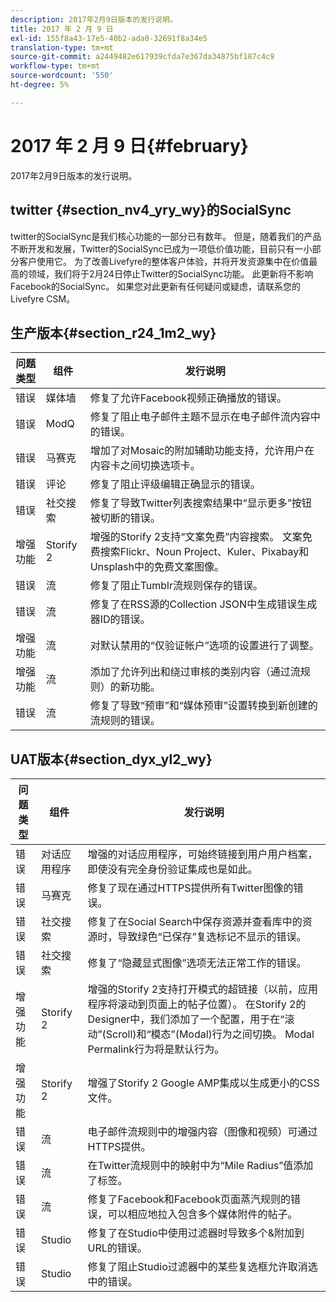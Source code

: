 ```yaml
---
description: 2017年2月9日版本的发行说明。
title: 2017 年 2 月 9 日
exl-id: 155f8a43-17e5-40b2-ada0-32691f8a34e5
translation-type: tm+mt
source-git-commit: a2449482e617939cfda7e367da34875bf187c4c9
workflow-type: tm+mt
source-wordcount: '550'
ht-degree: 5%

---
```


# 2017 年 2 月 9 日{#february}

2017年2月9日版本的发行说明。

## twitter {#section_nv4_yry_wy}的SocialSync

twitter的SocialSync是我们核心功能的一部分已有数年。 但是，随着我们的产品不断开发和发展，Twitter的SocialSync已成为一项低价值功能，目前只有一小部分客户使用它。 为了改善Livefyre的整体客户体验，并将开发资源集中在价值最高的领域，我们将于2月24日停止Twitter的SocialSync功能。 此更新将不影响Facebook的SocialSync。 如果您对此更新有任何疑问或疑虑，请联系您的Livefyre CSM。

## 生产版本{#section_r24_1m2_wy}

| 问题类型 | 组件 | 发行说明 |
|--- |--- |--- |
| 错误 | 媒体墙 | 修复了允许Facebook视频正确播放的错误。 |
| 错误 | ModQ | 修复了阻止电子邮件主题不显示在电子邮件流内容中的错误。 |
| 错误 | 马赛克 | 增加了对Mosaic的附加辅助功能支持，允许用户在内容卡之间切换选项卡。 |
| 错误 | 评论 | 修复了阻止评级编辑正确显示的错误。 |
| 错误 | 社交搜索 | 修复了导致Twitter列表搜索结果中“显示更多”按钮被切断的错误。 |
| 增强功能 | Storify 2 | 增强的Storify 2支持“文案免费”内容搜索。 文案免费搜索Flickr、Noun Project、Kuler、Pixabay和Unsplash中的免费文案图像。 |
| 错误 | 流 | 修复了阻止Tumblr流规则保存的错误。 |
| 错误 | 流 | 修复了在RSS源的Collection JSON中生成错误生成器ID的错误。 |
| 增强功能 | 流 | 对默认禁用的“仅验证帐户”选项的设置进行了调整。 |
| 增强功能 | 流 | 添加了允许列出和绕过审核的类别内容（通过流规则）的新功能。 |
| 错误 | 流 | 修复了导致“预审”和“媒体预审”设置转换到新创建的流规则的错误。 |

## UAT版本{#section_dyx_yl2_wy}

| 问题类型 | 组件 | 发行说明 |
|--- |--- |--- |
| 错误 | 对话应用程序 | 增强的对话应用程序，可始终链接到用户用户档案，即使没有完全身份验证集成也是如此。 |
| 错误 | 马赛克 | 修复了现在通过HTTPS提供所有Twitter图像的错误。 |
| 错误 | 社交搜索 | 修复了在Social Search中保存资源并查看库中的资源时，导致绿色“已保存”复选标记不显示的错误。 |
| 错误 | 社交搜索 | 修复了“隐藏显式图像”选项无法正常工作的错误。 |
| 增强功能 | Storify 2 | 增强的Storify 2支持打开模式的超链接（以前，应用程序将滚动到页面上的帖子位置）。 在Storify 2的Designer中，我们添加了一个配置，用于在“滚动”(Scroll)和“模态”(Modal)行为之间切换。 Modal Permalink行为将是默认行为。 |
| 增强功能 | Storify 2 | 增强了Storify 2 Google AMP集成以生成更小的CSS文件。 |
| 错误 | 流 | 电子邮件流规则中的增强内容（图像和视频）可通过HTTPS提供。 |
| 错误 | 流 | 在Twitter流规则中的映射中为“Mile Radius”值添加了标签。 |
| 错误 | 流 | 修复了Facebook和Facebook页面蒸汽规则的错误，可以相应地拉入包含多个媒体附件的帖子。 |
| 错误 | Studio | 修复了在Studio中使用过滤器时导致多个&amp;附加到URL的错误。 |
| 错误 | Studio | 修复了阻止Studio过滤器中的某些复选框允许取消选中的错误。 |
